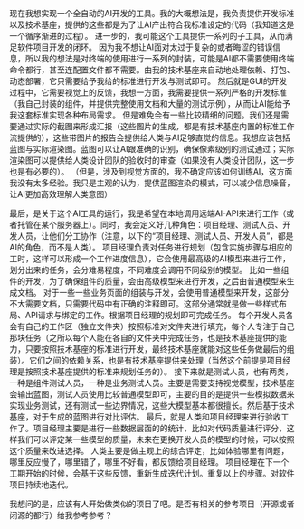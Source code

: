 现在我想实现一个全自动的AI开发的工具。我的大概想法是，我负责提供开发标准以及技术基座，提供的这些都是为了让AI产出符合我标准设定的代码（我知道这是一个循序渐进的过程）。
进一步的，我可能这个工具提供一系列的子工具，从而满足软件项目开发的闭环。
因为我不想让AI面对太过于复杂的或者晦涩的错误信息，所以我的想法是对终端的使用进行一系列的封装，可能是AI都不需要使用终端命令都行，甚至连配置文件都不需要。由我的技术基座来自动地处理依赖、打包、动态部署，它只需要给予我给的标准进行开发与测试即可。
然后就是GUI的开发过程中，它需要视觉上的反馈，我想一方面，我需要提供一系列严格的开发标准（我自己封装的组件，并提供完整使用文档和大量的测试示例），从而让AI能给予我这套标准实现各种布局需求。
但是难免会有一些比较精细的问题。我们还是需要通过实际的截图来形成汇报（这些图片的生成，都是有技术基座内置的标准工作流提供的），这些带图片的报告会提供给人类与AI足够直觉的信息。我想应该包括蓝图与实际渲染图。蓝图可以让AI跟准确的识别，确保像素级别的测试通过；实际渲染图可以提供给人类设计团队的验收时的审查（如果没有人类设计团队，这一步也是有必要的）。
（但是，涉及到视觉方面的，我不确定应该如何训练AI，这方面我没有太多经验。我只是主观的认为，提供蓝图渲染的模式，可以减少信息噪音，让AI更加高效理解人类意图）

最后，是关于这个AI工具的运行，我是希望在本地调用远端AI-API来进行工作（或者托管在某个服务器上）。同时，我会定义好几种角色：项目经理、测试人员、开发人员，让他们分工协作（注意，以下的“项目经理、测试人员、开发人员”，都是AI的角色，而不是人类）。
项目经理负责对任务进行规划（包含实施步骤与相应的工时，这样可以形成一个工作进度信息），它会使用最高级的AI模型来进行工作，划分出来的任务，会分难易程度，不同难度会调用不同级别的模型。
比如一些组件的开发，为了确保组件的质量，会由高级模型来进行开发，之后由普通模型来生成文档。
对于一些一些业务页面的组装与开发，会使用普通模型来开发，这部分不大需要文档，只需要代码中有正确的注释即可。这部分通常就是做一些样式布局、API请求与绑定的工作。根据项目经理的规划即可完成任务。
每个开发人员各会有自己的工作区（独立文件夹）按照标准对文件夹进行填充，每个人专注于自己那块任务（之所以每个人能在各自的文件夹中完成任务，也是技术基座提供的能力，只要按照技术基座的标准进行开发，最终技术基座就能对这些任务做最后的组装）。它们之间的依赖关系，也是有技术基座提供来处理（当然这个前提是项目经理是按照技术基座提供的标准来规划任务的）。
接下来就是测试人员，也有两类，一种是组件测试人员，一种是业务测试人员。主要是需要支持视觉模型，技术基座会输出蓝图，测试人员使用比较普通模型即可，主要的目的是提供一些模拟数据来实现业务测试，还有测试一些边界情况，这些大模型基本都很擅长。然后基于技术基座，对于生成的蓝图进行对比评估。
最后，就是人类和项目经理来进行验收工作了。项目经理主要是进行一些数据层面的的统计，比如对代码质量进行评分，这样我们可以评定某一些模型的质量，未来在更换开发人员的模型的时候，可以按照这个质量来改进选择。
人类主要是做主观上的综合评定，比如体验哪里有问题，哪里反应慢了，哪里错了，哪里不好看，都反馈给项目经理。
项目经理在下一个工期开始的时候，会基于这些反馈，重新生成迭代计划。重复以上的步骤。对软件项目持续地迭代。



我想问的是，应该有人开始做类似的项目了吧。是否有相关的参考项目（开源或者闭源的都行）给我参考参考？